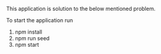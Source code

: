 This application is solution to the below mentioned problem.


To start the application run
1. npm install
2. npm run seed
3. npm start